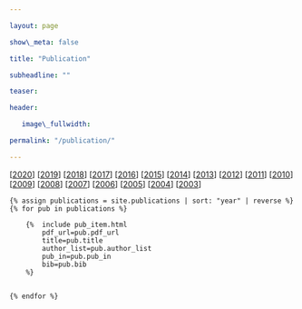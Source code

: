 ```yaml
---

layout: page

show\_meta: false

title: "Publication"

subheadline: ""

teaser: 

header:

   image\_fullwidth: 

permalink: "/publication/"

---
```


[[2020][1]] [[2019][2]] [[2018][3]] [[2017][4]] [[2016][5]] [[2015][6]] [[2014][7]] [[2013][8]] [[2012][9]]
[[2011][10]] [[2010][11]] [[2009][12]] [[2008][13]] [[2007][14]] [[2006][15]] [[2005][16]] [[2004][17]] [[2003][18]]

<div class="">

    {% assign publications = site.publications | sort: "year" | reverse %}
    {% for pub in publications %}

        {%  include pub_item.html 
            pdf_url=pub.pdf_url
            title=pub.title
            author_list=pub.author_list
            pub_in=pub.pub_in
            bib=pub.bib
        %}    


    {% endfor %}


</div>


[1]:	/publication/#2020
[2]:	/publication/#2019
[3]:    /publication/#2018
[4]:    /publication/#2017
[5]:    /publication/#2016
[6]:    /publication/#2015
[7]:    /publication/#2014
[8]:    /publication/#2013
[9]:    /publication/#2012
[10]:    /publication/#2011
[11]:    /publication/#2010
[12]:    /publication/#2009
[13]:    /publication/#2008
[14]:    /publication/#2007
[15]:    /publication/#2006
[16]:    /publication/#2005
[17]:    /publication/#2004
[18]:    /publication/#2003